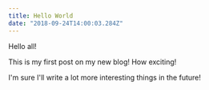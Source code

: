 ```yaml
---
title: Hello World
date: "2018-09-24T14:00:03.284Z"
---
```


Hello all!

This is my first post on my new blog! How exciting!

I'm sure I'll write a lot more interesting things in the future!

<!-- Oh, and here's a great quote from this Wikipedia on -->
<!-- [salted duck eggs](http://en.wikipedia.org/wiki/Salted_duck_egg).

> A salted duck egg is a Chinese preserved food product made by soaking duck
> eggs in brine, or packing each egg in damp, salted charcoal. In Asian
> supermarkets, these eggs are sometimes sold covered in a thick layer of salted
> charcoal paste. The eggs may also be sold with the salted paste removed,
> wrapped in plastic, and vacuum packed. From the salt curing process, the
> salted duck eggs have a briny aroma, a gelatin-like egg white and a
> firm-textured, round yolk that is bright orange-red in color.


![Chinese Salty Egg](./salty_egg.jpg) -->
